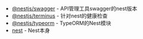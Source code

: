 - [@nestjs/swagger](https://www.npmjs.com/package/@nestjs/swagger) - API管理工具swagger的nest版本
- [@nestjs/terminus](https://www.npmjs.com/package/@nestjs/terminus) - 针对nest的健康检查
- [@nestjs/typeorm](https://www.npmjs.com/package/@nestjs/typeorm) - TypeORM的Nest模块
- [nest](https://github.com/nestjs/nest) - Nest本身